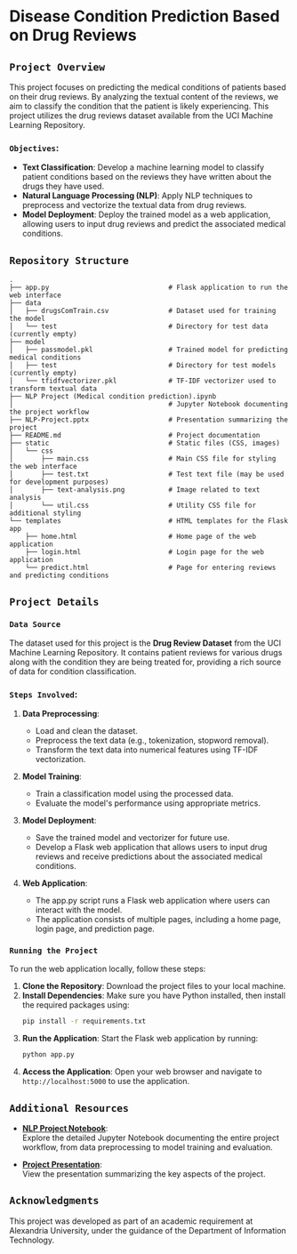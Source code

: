 # Disease Condition Prediction Based on Drug Reviews

## ```Project Overview```

This project focuses on predicting the medical conditions of patients based on their drug reviews. By analyzing the textual content of the reviews, we aim to classify the condition that the patient is likely experiencing. This project utilizes the drug reviews dataset available from the UCI Machine Learning Repository.

### ```Objectives```:

- **Text Classification**: Develop a machine learning model to classify patient conditions based on the reviews they have written about the drugs they have used.
- **Natural Language Processing (NLP)**: Apply NLP techniques to preprocess and vectorize the textual data from drug reviews.
- **Model Deployment**: Deploy the trained model as a web application, allowing users to input drug reviews and predict the associated medical conditions.

## ```Repository Structure```

```plaintext
.
├── app.py                              # Flask application to run the web interface
├── data                                
│   ├── drugsComTrain.csv               # Dataset used for training the model
│   └── test                            # Directory for test data (currently empty)
├── model                               
│   ├── passmodel.pkl                   # Trained model for predicting medical conditions
│   ├── test                            # Directory for test models (currently empty)
│   └── tfidfvectorizer.pkl             # TF-IDF vectorizer used to transform textual data
├── NLP Project (Medical condition prediction).ipynb
│                                       # Jupyter Notebook documenting the project workflow
├── NLP-Project.pptx                    # Presentation summarizing the project
├── README.md                           # Project documentation
├── static                              # Static files (CSS, images)
│   └── css
│       ├── main.css                    # Main CSS file for styling the web interface
│       ├── test.txt                    # Test text file (may be used for development purposes)
│       ├── text-analysis.png           # Image related to text analysis
│       └── util.css                    # Utility CSS file for additional styling
└── templates                           # HTML templates for the Flask app
    ├── home.html                       # Home page of the web application
    ├── login.html                      # Login page for the web application
    └── predict.html                    # Page for entering reviews and predicting conditions
```

## ```Project Details```

### ```Data Source```

The dataset used for this project is the **Drug Review Dataset** from the UCI Machine Learning Repository. It contains patient reviews for various drugs along with the condition they are being treated for, providing a rich source of data for condition classification.

### ```Steps Involved```:

1. **Data Preprocessing**:
   - Load and clean the dataset.
   - Preprocess the text data (e.g., tokenization, stopword removal).
   - Transform the text data into numerical features using TF-IDF vectorization.

2. **Model Training**:
   - Train a classification model using the processed data.
   - Evaluate the model's performance using appropriate metrics.

3. **Model Deployment**:
   - Save the trained model and vectorizer for future use.
   - Develop a Flask web application that allows users to input drug reviews and receive predictions about the associated medical conditions.

4. **Web Application**:
   - The app.py script runs a Flask web application where users can interact with the model.
   - The application consists of multiple pages, including a home page, login page, and prediction page.

### ```Running the Project```

To run the web application locally, follow these steps:

1. **Clone the Repository**: Download the project files to your local machine.
2. **Install Dependencies**: Make sure you have Python installed, then install the required packages using:
   ```bash
   pip install -r requirements.txt
   ```
3. **Run the Application**: Start the Flask web application by running:
   ```bash
   python app.py
   ```
4. **Access the Application**: Open your web browser and navigate to `http://localhost:5000` to use the application.

## ```Additional Resources```

- **[NLP Project Notebook](NLP%20Project%20(Medical%20condition%20prediction).ipynb)**:  
  Explore the detailed Jupyter Notebook documenting the entire project workflow, from data preprocessing to model training and evaluation.

- **[Project Presentation](NLP-Project.pptx)**:  
  View the presentation summarizing the key aspects of the project.

## ```Acknowledgments```

This project was developed as part of an academic requirement at Alexandria University, under the guidance of the Department of Information Technology.